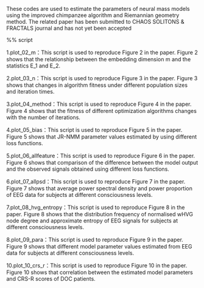These codes are used to estimate the parameters of neural mass models using the improved chimpanzee algorithm and Riemannian geometry method.
The related paper has been submitted to CHAOS SOLITONS & FRACTALS journal and has not yet been accepted

%% script

1.plot_02_m：This script is used to reproduce Figure 2 in the paper. Figure 2 shows that the relationship between the embedding dimension m and the statistics E_1 and E_2.<br>

2.plot_03_n：This script is used to reproduce Figure 3 in the paper. Figure 3 shows that changes in algorithm fitness under different population sizes and iteration times.<br>

3.plot_04_method：This script is used to reproduce Figure 4 in the paper. Figure 4 shows that the fitness of different optimization algorithms changes with the number of iterations.<br>

4.plot_05_bias：This script is used to reproduce Figure 5 in the paper. Figure 5 shows that JR-NMM parameter values estimated by using different loss functions.<br>

5.plot_06_allfeature：This script is used to reproduce Figure 6 in the paper. Figure 6 shows that comparison of the difference between the model output and the observed signals obtained using different loss functions.<br>

6.plot_07_allpsd：This script is used to reproduce Figure 7 in the paper. Figure 7 shows that average power spectral density and power proportion of EEG data for subjects at different consciousness levels.<br>

7.plot_08_hvg_entropy：This script is used to reproduce Figure 8 in the paper. Figure 8 shows that the distribution frequency of normalised wHVG node degree and approximate entropy of EEG signals for subjects at different consciousness levels.<br>

8.plot_09_para：This script is used to reproduce Figure 9 in the paper. Figure 9 shows that different model parameter values estimated from EEG data for subjects at different consciousness levels.<br>

10.plot_10_crs_r：This script is used to reproduce Figure 10 in the paper. Figure 10 shows that correlation between the estimated model parameters and CRS-R scores of DOC patients.<br>
